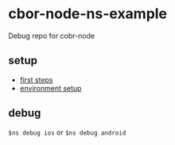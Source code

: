 # cbor-node-ns-example
Debug repo for cobr-node

## setup

- [first steps](https://docs.nativescript.org/#environment-setup)
- [environment setup](https://docs.nativescript.org/environment-setup.html#macos-ios)

## debug

`$ns debug ios` or `$ns debug android`


